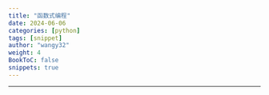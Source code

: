 ```yaml
---
title: "函数式编程"
date: 2024-06-06
categories: [python]
tags: [snippet]
author: "wangy32"
weight: 4
BookToC: false
snippets: true
---
```


---
